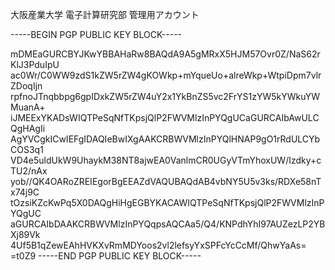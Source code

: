 大阪産業大学 電子計算研究部 管理用アカウント

-----BEGIN PGP PUBLIC KEY BLOCK-----

mDMEaGURCBYJKwYBBAHaRw8BAQdA9A5gMRxX5HJM57Ovr0Z/NaS62rKlJ3PduIpU
ac0Wr/C0WW9zdS1kZW5rZW4gKOWkp+mYqueUo+alreWkp+WtpiDpm7vlrZDoqIjn
rpfnoJTnqbbpg6gpIDxkZW5rZW4uY2x1YkBnZS5vc2FrYS1zYW5kYWkuYWMuanA+
iJMEExYKADsWIQTPeSqNfTKpsjQlP2FWVMlzInPYQgUCaGURCAIbAwULCQgHAgIi
AgYVCgkICwIEFgIDAQIeBwIXgAAKCRBWVMlzInPYQlHNAP9gO1rRdULCYbCOS3q1
VD4e5uldUkW9UhaykM38NT8ajwEA0VanlmCR0UGyVTmYhoxUW/Izdky+cTU2/nAx
yob//QK4OARoZREIEgorBgEEAZdVAQUBAQdAB4vbNY5U5v3ks/RDXe58nTx74j9C
tOzsiKZcKwPq5X0DAQgHiHgEGBYKACAWIQTPeSqNfTKpsjQlP2FWVMlzInPYQgUC
aGURCAIbDAAKCRBWVMlzInPYQqpsAQCAa5/Q4/KNPdhYhI97AUZezLP2YBXj89Vk
4Uf5B1qZewEAhHVKXvRmMDYoos2vl2lefsyYxSPFcYcCcMf/QhwYaAs=
=t0Z9
-----END PGP PUBLIC KEY BLOCK-----
